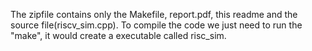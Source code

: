 The zipfile contains only the Makefile, report.pdf, this readme and the source file(riscv_sim.cpp).
To compile the code we just need to run the "make", it would create a executable called risc_sim.
